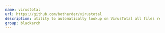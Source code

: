 ```yaml
---
name: virustotal
url: https://github.com/botherder/virustotal
description: utility to automatically lookup on VirusTotal all files recursively contained in a directory. URL : https://github.com/botherder/virustotal Groups : blackarch blackarch-malware
group: blackarch
---
```

